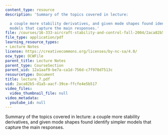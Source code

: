 ```yaml
---
content_type: resource
description: 'Summary of the topics covered in lecture:

  a couple more stability derivatives, and given mode shapes found identify simpler
  models that capture the main responses.'
file: /courses/16-333-aircraft-stability-and-control-fall-2004/2aca82b5d1a5aacf39ceffcfe4e5b517_lecture_7.pdf
file_type: application/pdf
learning_resource_types:
- Lecture Notes
license: https://creativecommons.org/licenses/by-nc-sa/4.0/
ocw_type: OCWFile
parent_title: Lecture Notes
parent_type: CourseSection
parent_uid: 12a1aaf9-be7a-ca1d-756d-c7f978d7513c
resourcetype: Document
title: lecture_7.pdf
uid: 2aca82b5-d1a5-aacf-39ce-ffcfe4e5b517
video_files:
  video_thumbnail_file: null
video_metadata:
  youtube_id: null
---
```

Summary of the topics covered in lecture:
a couple more stability derivatives, and given mode shapes found identify simpler models that capture the main responses.